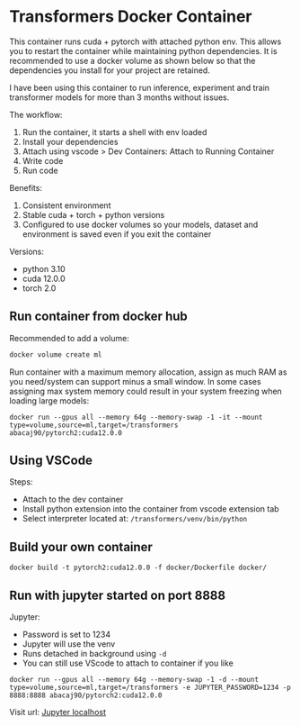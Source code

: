 # Transformers Docker Container

This container runs cuda + pytorch with attached python env. This allows you to restart the container while maintaining python dependencies. It is recommended to use a docker volume as shown below so that the dependencies you install for your project are retained.

I have been using this container to run inference, experiment and train transformer models for more than 3 months without issues.

The workflow:

1. Run the container, it starts a shell with env loaded
2. Install your dependencies
3. Attach using vscode > Dev Containers: Attach to Running Container
4. Write code
5. Run code

Benefits:

1. Consistent environment
2. Stable cuda + torch + python versions
3. Configured to use docker volumes so your models, dataset and environment is saved even if you exit the container

Versions:

- python 3.10
- cuda 12.0.0
- torch 2.0

## Run container from docker hub

Recommended to add a volume:

```bash
docker volume create ml
```

Run container with a maximum memory allocation, assign as much RAM as you need/system can support minus a small window. In some cases assigning max system memory could result in your system freezing when loading large models:

```properties
docker run --gpus all --memory 64g --memory-swap -1 -it --mount type=volume,source=ml,target=/transformers abacaj90/pytorch2:cuda12.0.0
```

## Using VSCode

Steps:

- Attach to the dev container
- Install python extension into the container from vscode extension tab
- Select interpreter located at: `/transformers/venv/bin/python`

## Build your own container

```properties
docker build -t pytorch2:cuda12.0.0 -f docker/Dockerfile docker/
```

## Run with jupyter started on port 8888

Jupyter:

- Password is set to 1234
- Jupyter will use the venv
- Runs detached in background using `-d`
- You can still use VScode to attach to container if you like

```properties
docker run --gpus all --memory 64g --memory-swap -1 -d --mount type=volume,source=ml,target=/transformers -e JUPYTER_PASSWORD=1234 -p 8888:8888 abacaj90/pytorch2:cuda12.0.0
```

Visit url:
[Jupyter localhost](http://127.0.0.1:8888/lab)
